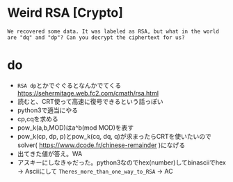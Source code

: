 # Weird RSA [Crypto]
```
We recovered some data. It was labeled as RSA, but what in the world are "dq" and "dp"? Can you decrypt the ciphertext for us?
```

# do
- `RSA dp`とかでぐぐるとなんかでてくる https://sehermitage.web.fc2.com/cmath/rsa.html
- 読むと、CRT使って高速に復号できるという話っぽい
- python3で適当にやる
- cp,cqを求める
- pow_k(a,b,MOD)はa^b(mod MOD)を表す
- pow_k(cp, dp, p)とpow_k(cq, dq, q)が求まったらCRTを使いたいのでsolver( https://www.dcode.fr/chinese-remainder )になげる
- 出てきた値が答え。WA
- アスキーにしなきゃだった。python3なのでhex(number)してbinasciiでhex -> Asciiにして `Theres_more_than_one_way_to_RSA` -> AC